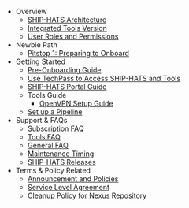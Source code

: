 * Overview
  * [SHIP-HATS Architecture](architecture-diagram)
  * [Integrated Tools Version](get-started/ship-hats-integrated-tools-version)
  * [User Roles and Permissions](user-roles-permissions)
* Newbie Path
  * [Pitstop 1: Preparing to Onboard](preparing-to-onboard)
* Getting Started
  * [Pre-Onboarding Guide](pre-onboarding-guide)
  * [Use TechPass to Access SHIP-HATS and Tools](use-techpass-to-access-ship-hats-and-tools)
  * [SHIP-HATS Portal Guide](portal-guide/overview-of-ship-hats-portal)
  * Tools Guide
    * [OpenVPN Setup Guide](get-started/openvpn-guide)
  * [Set up a Pipeline](how-to-setup-and-scan-sample-pipeline)
* Support & FAQs
  * [Subscription FAQ](subscription)
  * [Tools FAQ](tools-faq)
  * [General FAQ](general-faq)
  * [Maintenance Timing](maintenance-timing)
  * [SHIP-HATS Releases](ship-hats-releases)
* Terms & Policy Related
  * [Announcement and Policies](ship-hats-policy-announcements)
  * [Service Level Agreement](service-level-agreement)
  * [Cleanup Policy for Nexus Repository](ship-hats-cleanup-policy-for-nexus-repository)
  
